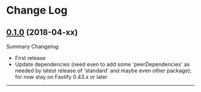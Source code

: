 # Change Log

## [0.1.0](https://github.com/smartiniOnGitHub/fastify-nats-streaming/releases/tag/0.1.0) (2018-04-xx)
Summary Changelog:
- First release
- Update dependencies (need even to add some 'peerDependencies' as needed by latest release of 'standard' and maybe even other package); for now stay on Fastify 0.43.x or later

----
